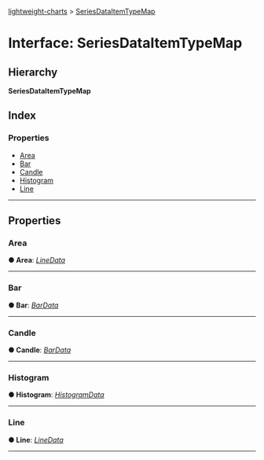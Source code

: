 [lightweight-charts](../README.md) > [SeriesDataItemTypeMap](../interfaces/seriesdataitemtypemap.md)

# Interface: SeriesDataItemTypeMap

## Hierarchy

**SeriesDataItemTypeMap**

## Index

### Properties

* [Area](seriesdataitemtypemap.md#area)
* [Bar](seriesdataitemtypemap.md#bar)
* [Candle](seriesdataitemtypemap.md#candle)
* [Histogram](seriesdataitemtypemap.md#histogram)
* [Line](seriesdataitemtypemap.md#line)

---

## Properties

<a id="area"></a>

###  Area

**● Area**: *[LineData](linedata.md)*

___
<a id="bar"></a>

###  Bar

**● Bar**: *[BarData](bardata.md)*

___
<a id="candle"></a>

###  Candle

**● Candle**: *[BarData](bardata.md)*

___
<a id="histogram"></a>

###  Histogram

**● Histogram**: *[HistogramData](histogramdata.md)*

___
<a id="line"></a>

###  Line

**● Line**: *[LineData](linedata.md)*

___

